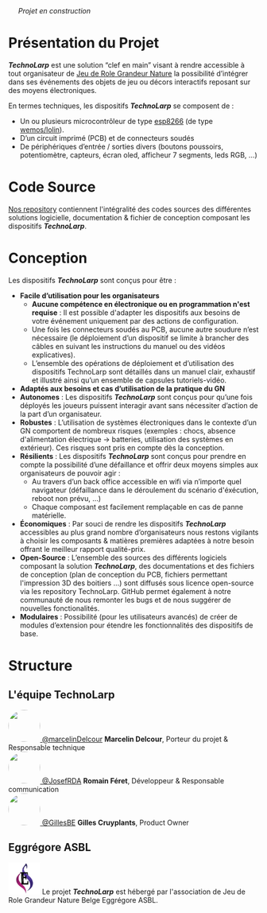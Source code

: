 <img src="https://github.githubassets.com/images/icons/emoji/unicode/1f6a7.png" width="16" height="16">  *Projet en construction* <img src="https://github.githubassets.com/images/icons/emoji/unicode/1f6a7.png" width="16" height="16">
# Présentation du Projet
***TechnoLarp*** est une solution “clef en main” visant à rendre accessible à tout organisateur de [Jeu de Role Grandeur Nature](https://fr.wikipedia.org/wiki/Jeu_de_r%C3%B4le_grandeur_nature) la possibilité d’intégrer dans ses événements des objets de jeu ou décors interactifs reposant sur des moyens électroniques. 

En termes techniques, les dispositifs ***TechnoLarp*** se composent de :
* Un ou plusieurs microcontrôleur de type [esp8266](https://fr.wikipedia.org/wiki/ESP8266) (de type [wemos/lolin](https://www.wemos.cc/en/latest/d1/d1_mini.html)).
* D’un circuit imprimé (PCB) et de connecteurs soudés
* De périphériques d’entrée / sorties divers (boutons poussoirs, potentiomètre, capteurs, écran oled, afficheur 7 segments, leds RGB, …)

# Code Source
[Nos repository](https://github.com/technolarp) contiennent l'intégralité des codes sources des différentes solutions logicielle, documentation & fichier de conception composant les dispositifs ***TechnoLarp***.

# Conception
Les dispositifs ***TechnoLarp*** sont conçus pour être :
* **Facile d’utilisation pour les organisateurs**
  *  **Aucune compétence en électronique ou en programmation n'est requise** : Il est possible d'adapter les dispositifs aux besoins de votre événement uniquement par des actions de configuration.
  *  Une fois les connecteurs soudés au PCB, aucune autre soudure n’est nécessaire (le déploiement d’un dispositif se limite à brancher des câbles en suivant les instructions du manuel ou des vidéos explicatives).
  *  L’ensemble des opérations de déploiement et d’utilisation des dispositifs TechnoLarp sont détaillés dans un manuel clair, exhaustif et illustré ainsi qu’un ensemble de capsules tutoriels-vidéo.
*  **Adaptés aux besoins et cas d’utilisation de la pratique du GN**
*  **Autonomes** : Les dispositifs ***TechnoLarp*** sont conçus pour qu’une fois déployés les joueurs puissent interagir avant sans nécessiter d’action de la part d’un organisateur.
*  **Robustes** : L’utilisation de systèmes électroniques dans le contexte d’un GN comportent de nombreux risques (exemples : chocs, absence d'alimentation électrique -> batteries, utilisation  des systèmes en extérieur). Ces risques sont pris en compte dès la conception.
*  **Résilients** : Les dispositifs ***TechnoLarp*** sont conçus pour prendre en compte la possibilité d’une défaillance et offrir deux moyens simples aux organisateurs de pouvoir agir :
   *  Au travers d’un back office accessible en wifi via n’importe quel navigateur (défaillance dans le déroulement du scénario d'éxécution, reboot non prévu, …)
   *  Chaque composant est facilement remplaçable en cas de panne matérielle.
*  **Économiques** : Par souci de rendre les dispositifs ***TechnoLarp*** accessibles au plus grand nombre d’organisateurs nous restons vigilants à choisir les composants & matières premières adaptées à notre besoin offrant le meilleur rapport qualité-prix.
*  **Open-Source** : L’ensemble des sources des différents logiciels composant la solution ***TechnoLarp***, des documentations et des fichiers de conception (plan de conception du PCB, fichiers permettant l'impression 3D des boitiers ...) sont diffusés sous licence open-source via les repository TechnoLarp. GitHub permet également à notre communauté de nous remonter les bugs et de nous suggérer de nouvelles fonctionalités.
*  **Modulaires** : Possibilité (pour les utilisateurs avancés) de créer de modules d’extension pour étendre les fonctionnalités des dispositifs de base.

# Structure
## L'équipe TechnoLarp
<div><a href="https://github.com/marcelinDelcour"><img src="https://avatars.githubusercontent.com/u/84352095" width="64" height="64" style="border-radius: 50%;"> @marcelinDelcour</a> <b>Marcelin Delcour</b>, Porteur du projet & Responsable technique </div>
<div><a href="https://github.com/JosefRDA"><img src="https://avatars.githubusercontent.com/u/5512824" width="64" height="64" style="border-radius: 50%;"> @JosefRDA</a> <b>Romain Féret</b>, Développeur & Responsable communication </div>
<div><a href="https://github.com/GillesBE"><img src="https://avatars.githubusercontent.com/u/8776198" width="64" height="64" style="border-radius: 50%;"> @GillesBE</a> <b>Gilles Cruyplants</b>, Product Owner </div>

## Eggrégore ASBL
<img src="Logo_SF_black_180.png" width="64" height="64" > Le projet ***TechnoLarp*** est hébergé par l'association de Jeu de Role Grandeur Nature Belge Eggrégore ASBL.




